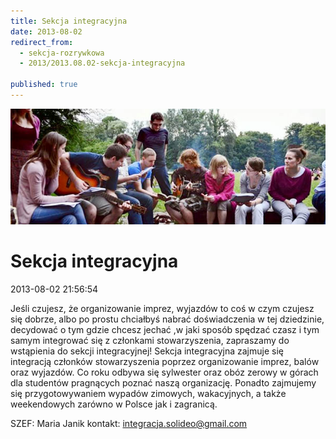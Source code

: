 ```yaml
---
title: Sekcja integracyjna
date: 2013-08-02
redirect_from: 
  - sekcja-rozrywkowa
  - 2013/2013.08.02-sekcja-integracyjna

published: true
---
```



![/assets/posts/2013/2013-08-02-sekcja-integracyjna/integracyjna01.jpg](/assets/posts/2013/2013-08-02-sekcja-integracyjna/integracyjna01.jpg)

# Sekcja integracyjna

<time>2013-08-02 21:56:54</time>




Jeśli czujesz, że organizowanie imprez, wyjazdów to coś w czym czujesz się dobrze, albo po prostu chciałbyś nabrać doświadczenia w tej dziedzinie, decydować o tym gdzie chcesz jechać ,w jaki sposób spędzać czasz i tym samym integrować się z członkami stowarzyszenia, zapraszamy do wstąpienia do sekcji integracyjnej! Sekcja integracyjna zajmuje się integracją członków stowarzyszenia poprzez organizowanie imprez, balów oraz wyjazdów. Co roku odbywa się sylwester oraz obóz zerowy w górach dla studentów pragnących poznać naszą organizację. Ponadto zajmujemy się przygotowywaniem wypadów zimowych, wakacyjnych, a także weekendowych zarówno w Polsce jak i zagranicą.
 
 SZEF: Maria Janik
kontakt: integracja.solideo@gmail.com


<!--{{json:{"created_date":"2013-08-02 21:56:54","publish_down":"0000-00-00 00:00:00","id":"5265"}}}-->
